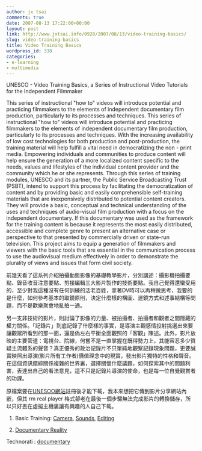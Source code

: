 ```yaml
---
author: jx tsai
comments: true
date: 2007-08-13 17:22:00+00:00
layout: post
link: http://www.jxtsai.info/0928/2007/08/13/video-training-basics/
slug: video-training-basics
title: Video Training Basics
wordpress_id: 338
categories:
- e-learning
- multimedia
---
```


UNESCO - Video Training Basics, a Series of Instructional Video Tutorials for the Independent Filmmaker

  


This series of instructional "how to" videos will introduce potential and practicing filmmakers to the elements of independent documentary film production, particularly to its processes and techniques. This series of instructional "how to" videos will introduce potential and practicing filmmakers to the elements of independent documentary film production, particularly to its processes and techniques. With the increasing availability of low cost technologies for both production and post-production, the training material will help fulfill a vital need in democratizing the non - print media. Empowering individuals and communities to produce content will help ensure the generation of a more localized content specific to the needs, values and lifestyles of the individual content provider and the community which he or she represents. Through this series of training modules, UNESCO and its partner, the Public Service Broadcasting Trust (PSBT), intend to support this process by facilitating the democratization of content and by providing basic and easily comprehensible self-training materials that are inexpensively distributed to potential content creators. They will provide a basic, conceptual and technical understanding of the uses and techniques of audio-visual film production with a focus on the independent documentary. If this documentary was used as the framework for the training content is because it represents the most easily distributed, accessible and complete genre to present an alternative case or perspective to that presented by commercially driven or state-run television. This project aims to equip a generation of filmmakers and viewers with the basic tools that are essential in the communication process to use the audiovisual medium effectively in order to demonstrate the plurality of views and issues that form civil society.

  
  


前幾天看了這系列介紹拍攝動態影像的基礎教學影片，分別講述：攝影機拍攝要點、錄音收音注意要點、剪接編輯三大影片製作的技術要點。我自己覺得還蠻受用的，至少對我這種沒有任何訓練的活老百姓，拿著DV時可以再稍微思考，我要的是什麼，如何參考基本的取鏡原則，決定什麼樣的構圖、運鏡方式和述事結構等問題，而不是歡樂聚會地亂拍一通。

  


另一支非技術的影片，則討論了影像的力量、被拍攝者、拍攝者和觀者之間隱藏的權力關係。「記錄片」到底記錄了什麼樣的事實，是導演主觀感情投射挑選出來要讓觀眾所看到的那一面，還是偽左右平衡全面觀照的「客觀」陳述。此外，影片放映的主要管道：電視台、院線，何嘗不是一直掌握在既得勢力上，其能容忍多少質疑主流體系的聲音？真正優秀的政治記錄片不只單純地觀察記錄現象問題，更要誠實映照出導演(影片所有工作者)價值理念中的現實，發出影片獨特的性格和聲音。在這個資訊錯綜關係複雜的世界裏，選擇關懷什麼議題，如何探索其中的問題利害，表達出自己的看法意見，這不只是記錄片導演的使命，也是每一位自覺觀賞者的功課。

  


原檔案要在[UNESOO網站](http://creativecontent.unesco.org/welcome)註冊後才能下載，我本來想把它傳到影片分享網站內嵌，但其 rm real player 格式卻老在最後一個步驟無法完成影片的轉換儲存，所以只好丟在虛擬主機裏讓有興趣的人自己下載。

  


1. Basic Training: [Camera](http://www.formosa319.org/stuff/movies/camera.rm), [Sounds](http://www.formosa319.org/stuff/movies/sounds.rm), [Editing](http://www.formosa319.org/stuff/movies/editing.rm)

  


2. [Documentary Reality](http://www.formosa319.org/stuff/movies/documentary%20reality.rm)

  


  
   
 Technorati : [documentary](http://technorati.com/tag/documentary)   

